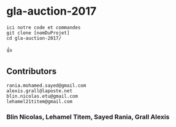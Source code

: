 # gla-auction-2017

```
ici notre code et commandes
git clone [nomDuProjet]
cd gla-auction-2017/
```

:+1:

## Contributors
```
rania.mohamed.sayed@gmail.com
alexis.grall@laposte.net
blin.nicolas.etu@gmail.com
lehamel21titem@gmail.com
```

### Blin Nicolas, Lehamel Titem, Sayed Rania, Grall Alexis